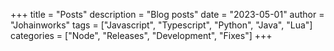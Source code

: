 +++
title = "Posts"
description = "Blog posts"
date = "2023-05-01"
author = "Johainworks"
tags = ["Javascript", "Typescript", "Python", "Java", "Lua"]
categories = ["Node", "Releases", "Development", "Fixes"]
+++
